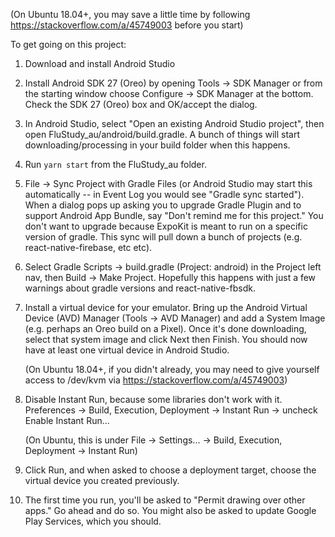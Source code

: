 (On Ubuntu 18.04+, you may save a little time by following https://stackoverflow.com/a/45749003 before you start)

To get going on this project:

1.
   Download and install Android Studio

2.
   Install Android SDK 27 (Oreo) by opening Tools -> SDK Manager or from the starting window choose Configure -> SDK Manager at the bottom.
   Check the SDK 27 (Oreo) box and OK/accept the dialog.

3.
   In Android Studio, select "Open an existing Android Studio project", then open FluStudy_au/android/build.gradle.
   A bunch of things will start downloading/processing in your build folder when this happens.

4.
   Run `yarn start` from the FluStudy_au folder.

5.
   File -> Sync Project with Gradle Files (or Android Studio may start this automatically -- in Event Log you would see "Gradle sync started").
   When a dialog pops up asking you to upgrade Gradle Plugin and to support Android App Bundle, say "Don't remind me for this project."
   You don't want to upgrade because ExpoKit is meant to run on a specific version of gradle.
   This sync will pull down a bunch of projects (e.g. react-native-firebase, etc etc).

6.
   Select Gradle Scripts -> build.gradle (Project: android) in the Project left nav, then Build -> Make Project.
   Hopefully this happens with just a few warnings about gradle versions and react-native-fbsdk.

7.
   Install a virtual device for your emulator. Bring up the Android Virtual Device (AVD) Manager (Tools -> AVD Manager) and add a System Image (e.g. perhaps an Oreo build on a Pixel).
   Once it's done downloading, select that system image and click Next then Finish.
   You should now have at least one virtual device in Android Studio.

   (On Ubuntu 18.04+, if you didn't already, you may need to give yourself access to /dev/kvm via https://stackoverflow.com/a/45749003)

8.
   Disable Instant Run, because some libraries don't work with it.
   Preferences -> Build, Execution, Deployment -> Instant Run -> uncheck Enable Instant Run...

   (On Ubuntu, this is under File -> Settings... -> Build, Execution, Deployment -> Instant Run)

9.
   Click Run, and when asked to choose a deployment target, choose the virtual device you created previously.

10.
    The first time you run, you'll be asked to "Permit drawing over other apps." Go ahead and do so.
    You might also be asked to update Google Play Services, which you should.

